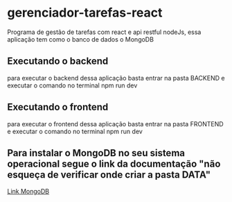 # gerenciador-tarefas-react
Programa de gestão de tarefas com react e api restful nodeJs, essa aplicação tem como o banco de dados o MongoDB

## Executando o backend
para executar o backend dessa aplicação basta entrar na pasta BACKEND e executar o comando no terminal
    npm run dev
    
## Executando o frontend
para executar o frontend dessa aplicação basta entrar na pasta FRONTEND e executar o comando no terminal
    npm run dev
    
## Para instalar o MongoDB  no seu sistema operacional segue o link da documentação "não esqueça de verificar onde criar a pasta DATA"
[Link MongoDB](https://docs.mongodb.com/manual/installation/)
    

